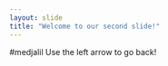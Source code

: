 ```yaml
---
layout: slide
title: "Welcome to our second slide!"
---
```

#medjalil
Use the left arrow to go back!
